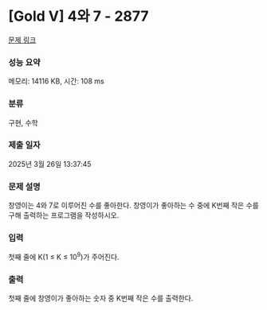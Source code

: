 # [Gold V] 4와 7 - 2877 

[문제 링크](https://www.acmicpc.net/problem/2877) 

### 성능 요약

메모리: 14116 KB, 시간: 108 ms

### 분류

구현, 수학

### 제출 일자

2025년 3월 26일 13:37:45

### 문제 설명

<p>창영이는 4와 7로 이루어진 수를 좋아한다. 창영이가 좋아하는 수 중에 K번째 작은 수를 구해 출력하는 프로그램을 작성하시오.</p>

### 입력 

 <p>첫째 줄에 K(1 ≤ K ≤ 10<sup>9</sup>)가 주어진다.</p>

### 출력 

 <p>첫째 줄에 창영이가 좋아하는 숫자 중 K번째 작은 수를 출력한다.</p>

